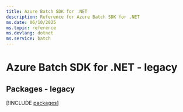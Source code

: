 ```yaml
---
title: Azure Batch SDK for .NET
description: Reference for Azure Batch SDK for .NET
ms.date: 06/10/2025
ms.topic: reference
ms.devlang: dotnet
ms.service: batch
---
```

# Azure Batch SDK for .NET - legacy
## Packages - legacy
[!INCLUDE [packages](batch-index.md)]